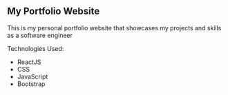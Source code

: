 ## My Portfolio Website

This is my personal portfolio website that showcases my projects and skills as a software engineer

Technologies Used:

- ReactJS
- CSS
- JavaScript
- Bootstrap
